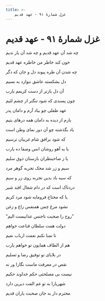 ```yaml
---
title: >-
    غزل شمارهٔ ۹۱ - عهد قدیم
---
```

# غزل شمارهٔ ۹۱ - عهد قدیم

<div class="b" id="bn1"><div class="m1"><p>چه شد آن عهد قدیم و چه شد آن یار ندیم</p></div>
<div class="m2"><p>خون کند خاطر من خاطره عهد قدیم</p></div></div>
<div class="b" id="bn2"><div class="m1"><p>چه شدن آن طره پیوند دل و جان که دگر</p></div>
<div class="m2"><p>دل بشکسته عاشق ننوازد به نسیم</p></div></div>
<div class="b" id="bn3"><div class="m1"><p>آن دل بازتر از دست کریمم یارب</p></div>
<div class="m2"><p>چون پسندی که شود تنگتر از چشم لئیم</p></div></div>
<div class="b" id="bn4"><div class="m1"><p>عهد طفلی چو بیاد آرم و دامان پدر</p></div>
<div class="m2"><p>بارم از دیده به دامان همه درهای یتیم</p></div></div>
<div class="b" id="bn5"><div class="m1"><p>یاد بگذشته چو آن دور نمای وطن است</p></div>
<div class="m2"><p>که شود برافق شام غریبان ترسیم</p></div></div>
<div class="b" id="bn6"><div class="m1"><p>یا به آهو روشان انس وصفا ده یارب</p></div>
<div class="m2"><p>یا ز صاحبنظران بازستان ذوق سلیم</p></div></div>
<div class="b" id="bn7"><div class="m1"><p>سیم و زر شد محک تجربه گوهر مرد</p></div>
<div class="m2"><p>که سیه باد بدین تجربه روی زر و سیم</p></div></div>
<div class="b" id="bn8"><div class="m1"><p>دردناک است که در دام شغال افتد شیر</p></div>
<div class="m2"><p>یا که محتاج فرومایه شود مرد کریم</p></div></div>
<div class="b" id="bn9"><div class="m1"><p>نشود مرغ چمن همنفس زاغ و زغن</p></div>
<div class="m2"><p>“روح را صحبت ناجنس عذابیست الیم”</p></div></div>
<div class="b" id="bn10"><div class="m1"><p>دولت همت سلطان قناعت خواهم</p></div>
<div class="m2"><p>تا تمنا نکنم نعمت ارباب نعیم</p></div></div>
<div class="b" id="bn11"><div class="m1"><p>هم از الطاف همایون تو خواهم یارب</p></div>
<div class="m2"><p>در بلایای تو توفیق رضا و تسلیم</p></div></div>
<div class="b" id="bn12"><div class="m1"><p>نقص در معرفت ماست نگارا ور نه</p></div>
<div class="m2"><p>نیست بی مصلحتی حکم خداوند حکیم</p></div></div>
<div class="b" id="bn13"><div class="m1"><p>شهریارا به تو غم الفت دیرین دارد</p></div>
<div class="m2"><p>محترم دار به جان صحبت یاران قدیم</p></div></div>

